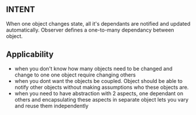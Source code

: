 ## INTENT

When one object changes state, all it's dependants are notified and updated automatically. Observer defines a one-to-many dependancy between object.

## Applicability
 - when you don't know how many objects need to be changed and change to one one object require changing others
 - when you dont want the objects be coupled. Object should be able to notify other objects without making assumptions who these objects are.
 - when you need to have abstraction with 2 aspects, one dependant on others and encapsulating these aspects in separate object lets you vary and reuse them independently
